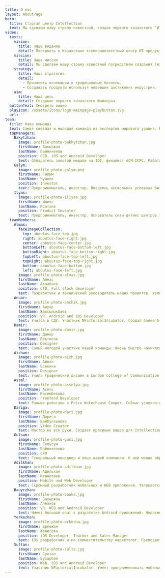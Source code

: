 ```yaml
---
title: О нас
layout: AboutPage
hero:
  title: Стартап центр Intellection
  text: Мы сделаем нашу страну известной, создав первого казахского "ИТ-юникорна"
video:
  texts:
    vision:
      title: Наше видение
      detail: Построить в Казахстане всемирноизвестный центр ИТ продуктов для мирового рынка
    mission:
      title: Наша миссия
      detail: Мы сделаем нашу страну известной посредством создания технологических продуктов на стыке инновационных решений.
    strategy:
      title: Наша стратегия
      detail:
        - Приносить инновации в традиционные бизнесы.
        - Создавать продукты используя новейшие достижения индустрии.
    aim:
      title: Наша цель
      detail: Создание первого казахского Юникорна.
  buttonText: Смотреть видео
  playIcon: /assets/icons/logo-mainpage-playbutton.svg
  url: ''
team:
  title: Наша команда
  text: Самая светлая и молодая команда из экспертов мирового уровня. При всех наших достижениях главное для нас - оставаться хорошими.
  topManagers:
    Bakytzhan:
      image: profile-photo-bakhytzhan.jpg
      firstName: Бакытжан
      lastName: Байжикенов
      position: CEO, iOS and Android Developer
      text: Обладатель золотой медали на IOI, финалист ACM-ICPC. Работал в IMO.IM (Palo Alto, USA) и Crozdesk.com (London, UK). Основатель компании Intellection и Intellection Studio
    Galym:
      image: profile-photo-galym.png
      firstName: Галым
      lastName: Чуашев
      position: Investor
      text: Предприниматель, инвестор. Владелец нескольких успешных бизнес проектов в Казахстане. Основатель компании Intellection Studio
    Ilyas:
      image: profile-photo-iliyas.jpg
      firstName: Илияс
      lastName: Исатаев
      position: Product Inventor
      text: Предприниматель, инвестор. Основатель сети фитнес центров Invictus, Crossfit Astana, супермаркетов A2, ресторана Shoreditch 
  teamMembers:
    Almas:
      faceImageCollection:
        top: aboutus-face-top.jpg
        right: aboutus-face-right.jpg
        center: aboutus-face-center.jpg
        bottomLeft: aboutus-face-bottom-left.jpg
        bottomRight: aboutus-face-bottom-right.jpg
        topLeft: aboutus-face-top-left.jpg
        topRight: aboutus-face-top-right.jpg
        bottom: aboutus-face-bottom.jpg
        left: aboutus-face-left.jpg
      image: profile-photo-almas.jpg
      firstName: Алмас
      lastName: Акчабаев
      position: CTO, Full stack developer
      text: Разработчик и технический руководитель наших проектов. Увлекается программированием и новыми трэндами в разработке. Пришел к нам из мира финансов
    Anuar:
      image: profile-photo-anchik.jpg
      firstName: Ануар
      lastName: Жаксылыкбаев
      position: VR, Android and iOS Developer
      text: Учится в СДУ. Участник NFactorialIncubator. Создал более 5-ти мобильных приложений. Недавно переквалифицировался в VR разработчика
    Damir:
      image: profile-photo-damir.jpg
      firstName: Дамир
      lastName: Бектилов
      position: Designer
      text: Самый молодой участник нашей команды. Очень быстро научился основным трэндам в дизайне. Работает в Intellection, потому что не хочет идти в армию 
    Aizhan:
      image: profile-photo-aizh.jpg
      firstName: Айжан
      lastName: Есекина
      position: Designer
      text: Учила графический дизайн в London College of Communication. Умеет красиво петь и играть на гитаре. Основатель проекта AquaPoint. 
    Assel:
      image: profile-photo-asselya.jpg
      firstName: Асель
      lastName: Касембекова
      position: Frontend Developer
      text: Раньше работала в Price Waterhouse Cooper. Сейчас увлекается web-разработкой и частенько засиживается до поздна. 
    Dariga:
      image: profile-photo-dari.jpg
      firstName: Дарига
      lastName: Байбулсынова
      position: Video Creator
      text: Мастер на все руки. Создает красивые видео для Intellection, пишет блог посты и даже умеет создавать дизайны мобильных приложений и кодить. 
    Gulsum:
      image: profile-photo-gusi.jpg
      firstName: Гульсум
      lastName: Байжикенова
      position: CFO
      text: Генеральный менеджер и лицо нашей компании. К ней можно обратиться с любым непонятным вопросом либо просьбой. Занимается бизнес развитием и маркетингом. Хочет научится "дизайнить". 
    Adilkhan:
      image: profile-photo-adilkhan.jpg
      firstName: Адильхан
      lastName: Кенжетаев
      position: Mobile and Web Developer
      text: Скромный разработчик мобильных и WEB приложений. Увлекается React-Native и хочет научиться Machine Learning, чтобы  искусственный интеллект писал за него код 
    Bauyrzhan:
      image: profile-photo-bauka.jpg
      firstName: Бауыржан
      lastName: Алжанов
      position: VR, WEB and Android Developer
      text: Имеет большой опыт в разработке Android приложений. Недавно научился разрабатывать VR технологии в Unity. Также неплохо знает Web и React. 
    Yerkezhan:
      image: profile-photo-erkesha.jpg
      firstName: Еркежан
      lastName: Женисова
      position: iOS Developer, Teacher and Sales Manager
      text: iOS разработчик и по совместительству маркетолог. Преподает дистанционные курсы и записывает видео уроки. Умеет красиво рисовать на iPad-е 
    Sultan:
      image: profile-photo-sulta.jpg
      firstName: Султан
      lastName: Бухарбай
      position: Web, iOS and Android Developer
      text: Участник NFactorialIncubator. Умеет программировать мобильные приложения и Web технологии. Любит шутить и приходить на работу раньше всех 
---
```

